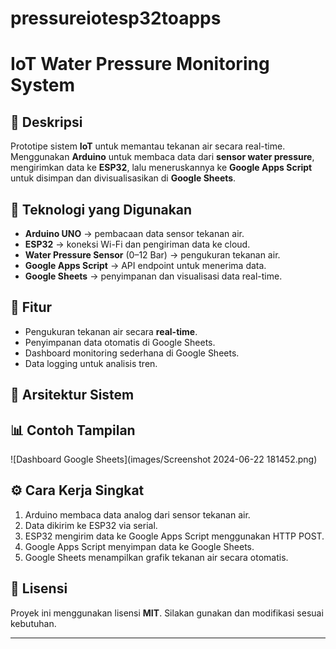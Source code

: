 # pressureiotesp32toapps

# IoT Water Pressure Monitoring System

## 📌 Deskripsi
Prototipe sistem **IoT** untuk memantau tekanan air secara real-time.  
Menggunakan **Arduino** untuk membaca data dari **sensor water pressure**, mengirimkan data ke **ESP32**, lalu meneruskannya ke **Google Apps Script** untuk disimpan dan divisualisasikan di **Google Sheets**.

## 🔧 Teknologi yang Digunakan
- **Arduino UNO** → pembacaan data sensor tekanan air.
- **ESP32** → koneksi Wi-Fi dan pengiriman data ke cloud.
- **Water Pressure Sensor** (0–12 Bar) → pengukuran tekanan air.
- **Google Apps Script** → API endpoint untuk menerima data.
- **Google Sheets** → penyimpanan dan visualisasi data real-time.

## 🚀 Fitur
- Pengukuran tekanan air secara **real-time**.
- Penyimpanan data otomatis di Google Sheets.
- Dashboard monitoring sederhana di Google Sheets.
- Data logging untuk analisis tren.

## 📂 Arsitektur Sistem


## 📊 Contoh Tampilan
![Dashboard Google Sheets](images/Screenshot 2024-06-22 181452.png)

## ⚙️ Cara Kerja Singkat
1. Arduino membaca data analog dari sensor tekanan air.
2. Data dikirim ke ESP32 via serial.
3. ESP32 mengirim data ke Google Apps Script menggunakan HTTP POST.
4. Google Apps Script menyimpan data ke Google Sheets.
5. Google Sheets menampilkan grafik tekanan air secara otomatis.

## 📜 Lisensi
Proyek ini menggunakan lisensi **MIT**. Silakan gunakan dan modifikasi sesuai kebutuhan.

---


